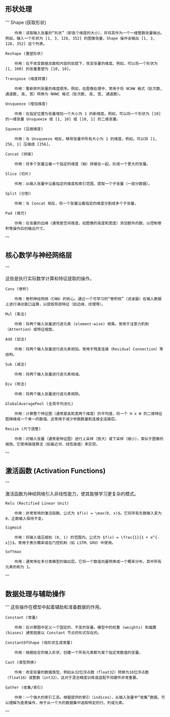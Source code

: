 ## 形状处理
'''
    Shape (获取形状)

        作用：读取输入张量的“形状”（即各个维度的大小），并将其作为一个一维整数张量输出。例如，输入一个形状为 [1, 3, 128, 352] 的图像张量，Shape 操作会输出 [1, 3, 128, 352] 这个列表。

    Reshape (重塑形状)

        作用：在不改变数据总数和内容的前提下，改变张量的维度。例如，可以将一个形状为 [1, 100] 的张量重塑为 [10, 10]。

    Transpose (维度转置)

        作用：重新排列张量的维度顺序。例如，在图像处理中，常用于将 NCHW 格式（批次数, 通道数, 高, 宽）转换为 NHWC 格式（批次数, 高, 宽, 通道数）。

    Unsqueeze (增加维度)

        作用：在指定位置为张量增加一个大小为 1 的新维度。例如，可以将一个形状为 [10] 的一维张量 Unsqueeze 成 [1, 10] 或 [10, 1] 的二维张量。

    Squeeze (压缩维度)

        作用：与 Unsqueeze 相反，移除张量中所有大小为 1 的维度。例如，可以将 [1, 256, 1] 压缩成 [256]。

    Concat (拼接)

        作用：将多个张量沿着一个指定的维度（轴）拼接在一起，形成一个更大的张量。

    Slice (切片)

        作用：从输入张量中沿着指定的维度和索引范围，提取一个子张量（一部分数据）。

    Split (分割)

        作用：与 Concat 相反，将一个张量沿着指定的维度分割成多个子张量。

    Pad (填充)

        作用：在张量的边缘（通常是空间维度，如图像的高度和宽度）添加额外的数，以控制卷积等操作后的输出尺寸。
'''

## 核心数学与神经网络层
'''

这些是执行实际数学计算和特征提取的操作。

    Conv (卷积)

        作用：卷积神经网络（CNN）的核心。通过一个可学习的“卷积核”（滤波器）在输入数据上进行滑动窗口运算，以提取局部特征（如边缘、纹理等）。

    Mul (乘法)

        作用：将两个输入张量进行逐元素 (element-wise) 相乘。常用于注意力机制（Attention）或特征缩放。

    Add (加法)

        作用：将两个输入张量进行逐元素相加。常用于残差连接（Residual Connection）等结构。

    Sub (减法)

        作用：将两个输入张量进行逐元素相减。

    Div (除法)

        作用：将两个输入张量进行逐元素相除。

    GlobalAveragePool (全局平均池化)

        作用：计算整个特征图（通常是高和宽两个维度）的平均值，将一个 H x W 的二维特征图降维成一个单一的数值。这常用于减少参数数量和连接全连接层。

    Resize (尺寸调整)

        作用：对输入张量（通常是特征图）进行上采样（放大）或下采样（缩小），类似于图像的缩放。它使用插值算法（如最近邻、线性插值）来实现。
'''
## 激活函数 (Activation Functions)
'''

激活函数为神经网络引入非线性能力，使其能够学习更复杂的模式。

    Relu (Rectified Linear Unit)

        作用：非常常用的激活函数。公式为 $f(x) = \max(0, x)$。它将所有负数输入变为 0，正数输入保持不变。

    Sigmoid

        作用：将输入值压缩到 (0, 1) 的范围内。公式为 $f(x) = \frac{1}{1 + e^{-x}}$。常用于表示概率或在门控机制（如 LSTM、GRU）中使用。

    Softmax

        作用：通常用在多分类模型的输出层。它将一个数值向量转换成一个概率分布，其中所有元素的和为 1。
'''
## 数据处理与辅助操作
'''
这些操作在模型中起着辅助和准备数据的作用。

    Constant (常量)

        作用：在计算图中定义一个固定的、不变的张量。模型中的权重 (weights) 和偏置 (biases) 通常就是以 Constant 节点的形式存在的。

    ConstantOfShape (按形状生成常量)

        作用：根据给定的输入形状，创建一个所有元素都为某个指定常数值的张量。

    Cast (类型转换)

        作用：改变张量的数据类型，例如从32位浮点数（float32）转换为16位浮点数（float16）或整数（int32）。这对于混合精度训练或适配不同硬件非常重要。

    Gather (收集/索引)

        作用：一个强大的索引工具。根据提供的索引（indices），从输入张量中“收集”数据。可以理解为查表操作，用于从一个大的数据集中选取特定的行、列或元素。
'''